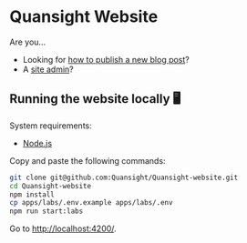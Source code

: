 # Quansight Website

Are you...

- Looking for [how to publish a new blog post](how-to-publish-a-new-blog-post.md)?
- A [site admin](site-admin.md)?

## Running the website locally 🖥

System requirements:

- [Node.js](https://nodejs.org)

Copy and paste the following commands:

```sh
git clone git@github.com:Quansight/Quansight-website.git
cd Quansight-website
npm install
cp apps/labs/.env.example apps/labs/.env
npm run start:labs
```

Go to <http://localhost:4200/>.
